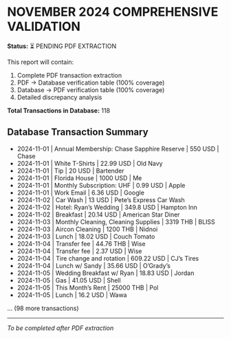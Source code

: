 # NOVEMBER 2024 COMPREHENSIVE VALIDATION

**Status:** ⏳ PENDING PDF EXTRACTION

This report will contain:
1. Complete PDF transaction extraction
2. PDF → Database verification table (100% coverage)
3. Database → PDF verification table (100% coverage)
4. Detailed discrepancy analysis

**Total Transactions in Database:** 118

## Database Transaction Summary

- 2024-11-01 | Annual Membership: Chase Sapphire Reserve | 550 USD | Chase
- 2024-11-01 | White T-Shirts | 22.99 USD | Old Navy
- 2024-11-01 | Tip | 20 USD | Bartender
- 2024-11-01 | Florida House | 1000 USD | Me
- 2024-11-01 | Monthly Subscription: UHF | 0.99 USD | Apple
- 2024-11-01 | Work Email | 6.36 USD | Google
- 2024-11-02 | Car Wash | 13 USD | Pete’s Express Car Wash
- 2024-11-02 | Hotel: Ryan’s Wedding | 349.8 USD | Hampton Inn
- 2024-11-02 | Breakfast | 20.14 USD | American Star Diner
- 2024-11-03 | Monthly Cleaning, Cleaning Supplies | 3319 THB | BLISS
- 2024-11-03 | Aircon Cleaning | 1200 THB | Nidnoi
- 2024-11-03 | Lunch | 18.02 USD | Couch Tomato
- 2024-11-04 | Transfer fee | 44.76 THB | Wise
- 2024-11-04 | Transfer fee | 2.37 USD | Wise
- 2024-11-04 | Tire change and rotation | 609.22 USD | CJ’s Tires
- 2024-11-04 | Lunch w/ Sandy | 35.66 USD | O’Grady’s
- 2024-11-05 | Wedding Breakfast w/ Ryan | 18.83 USD | Jordan
- 2024-11-05 | Gas | 41.05 USD | Shell
- 2024-11-05 | This Month’s Rent | 25000 THB | Pol
- 2024-11-05 | Lunch | 16.2 USD | Wawa

... (98 more transactions)

---

*To be completed after PDF extraction*
